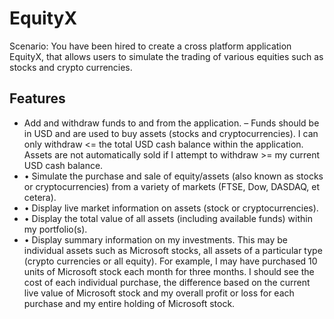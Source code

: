 # EquityX
Scenario: You have been hired to create a cross platform application EquityX, that allows users to simulate the trading of various equities such as stocks and crypto currencies.

<h2>Features</h2>
<ul><li>Add and withdraw funds to and from the application. – Funds should be in USD and
are used to buy assets (stocks and cryptocurrencies). I can only withdraw <= the total
USD cash balance within the application. Assets are not automatically sold if I
attempt to withdraw >= my current USD cash balance.</li><li>
• Simulate the purchase and sale of equity/assets (also known as stocks or
cryptocurrencies) from a variety of markets (FTSE, Dow, DASDAQ, et cetera).</li><li>
• Display live market information on assets (stock or cryptocurrencies).</li><li>
• Display the total value of all assets (including available funds) within my
portfolio(s).</li><li>
• Display summary information on my investments. This may be individual assets
such as Microsoft stocks, all assets of a particular type (crypto currencies or all
equity). For example, I may have purchased 10 units of Microsoft stock each month
for three months. I should see the cost of each individual purchase, the difference
based on the current live value of Microsoft stock and my overall profit or loss for
each purchase and my entire holding of Microsoft stock.</li></ul>
